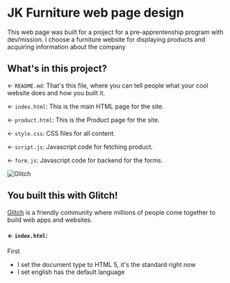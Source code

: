 # JK Furniture web page design

This web page was built for a project for a pre-apprentenship program with dev/mission. I choose a furniture website for 
displaying products and acquiring information about the company 
## What's in this project?

← `README.md`: That's this file, where you can tell people what your cool website does and how you built it.

← `index.html`: This is the main HTML page for the site.

← `product.html`: This is the Product page for the site.

← `style.css`: CSS files for all content.

← `script.js`: Javascript code for fetching product.

← `form.js`: Javascript code for backend for the forms.



![Glitch](https://cdn.glitch.com/a9975ea6-8949-4bab-addb-8a95021dc2da%2FLogo_Color.svg?v=1602781328576)

## You built this with Glitch!

[Glitch](https://glitch.com) is a friendly community where millions of people come together to build web apps and websites.

#### ← `index.html`:
First
  * I set the document type to HTML 5, it's the standard right now 
  * I set english has the default language 
  
